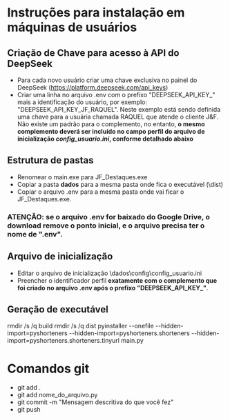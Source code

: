 # Instruções para instalação em máquinas de usuários
## Criação de Chave para acesso à API do DeepSeek
- Para cada novo usuário criar uma chave exclusiva no painel do DeepSeek (https://platform.deepseek.com/api_keys)
- Criar uma linha no arquivo .env com o prefixo "DEEPSEEK_API_KEY_" mais a identificação do usuário, por exemplo: "DEEPSEEK_API_KEY_JF_RAQUEL". Neste exemplo está sendo definida uma chave para a usuária chamada RAQUEL que atende o cliente J&F. Não existe um padrão para o complemento, no entanto, **o mesmo complemento deverá ser incluído no campo perfil do arquivo de inicialização ***config_usuario.ini***, conforme detalhado abaixo**
## Estrutura de pastas
- Renomear o main.exe para JF_Destaques.exe
- Copiar a pasta **dados** para a mesma pasta onde fica o executável (\dist)
- Copiar o arquivo .env para a mesma pasta onde vai ficar o JF_Destaques.exe.
### **ATENÇÃO:** se o arquivo .env for baixado do Google Drive, o download remove o ponto inicial, e o arquivo precisa ter o nome de ".env".
## Arquivo de inicialização
- Editar o arquivo de inicialização \dados\config\config_usuario.ini
- Preencher o identificador perfil **exatamente com o complemento que foi criado no arquivo .env após o prefixo "DEEPSEEK_API_KEY_"**.
## Geração de executável
rmdir /s /q build
rmdir /s /q dist
pyinstaller --onefile --hidden-import=pyshorteners --hidden-import=pyshorteners.shorteners --hidden-import=pyshorteners.shorteners.tinyurl main.py
# Comandos git
- git add .
- git add nome_do_arquivo.py
- git commit -m "Mensagem descritiva do que você fez"
- git push

